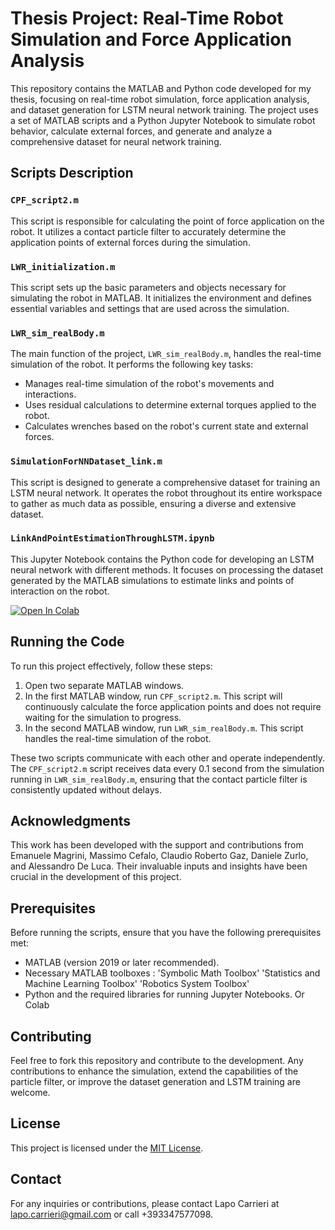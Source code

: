 # Thesis Project: Real-Time Robot Simulation and Force Application Analysis

This repository contains the MATLAB and Python code developed for my thesis, focusing on real-time robot simulation, force application analysis, and dataset generation for LSTM neural network training. The project uses a set of MATLAB scripts and a Python Jupyter Notebook to simulate robot behavior, calculate external forces, and generate and analyze a comprehensive dataset for neural network training.

## Scripts Description

### `CPF_script2.m`
This script is responsible for calculating the point of force application on the robot. It utilizes a contact particle filter to accurately determine the application points of external forces during the simulation.

### `LWR_initialization.m`
This script sets up the basic parameters and objects necessary for simulating the robot in MATLAB. It initializes the environment and defines essential variables and settings that are used across the simulation.

### `LWR_sim_realBody.m`
The main function of the project, `LWR_sim_realBody.m`, handles the real-time simulation of the robot. It performs the following key tasks:
- Manages real-time simulation of the robot's movements and interactions.
- Uses residual calculations to determine external torques applied to the robot.
- Calculates wrenches based on the robot's current state and external forces.

### `SimulationForNNDataset_link.m`
This script is designed to generate a comprehensive dataset for training an LSTM neural network. It operates the robot throughout its entire workspace to gather as much data as possible, ensuring a diverse and extensive dataset.

### `LinkAndPointEstimationThroughLSTM.ipynb`
This Jupyter Notebook contains the Python code for developing an LSTM neural network with different methods. It focuses on processing the dataset generated by the MATLAB simulations to estimate links and points of interaction on the robot.

[![Open In Colab](https://colab.research.google.com/assets/colab-badge.svg)](https://colab.research.google.com/drive/1vC3cP5G_LgPBQgHmMiIXMpivY4FpEV-5?usp=sharing)



## Running the Code

To run this project effectively, follow these steps:
1. Open two separate MATLAB windows.
2. In the first MATLAB window, run `CPF_script2.m`. This script will continuously calculate the force application points and does not require waiting for the simulation to progress.
3. In the second MATLAB window, run `LWR_sim_realBody.m`. This script handles the real-time simulation of the robot.

These two scripts communicate with each other and operate independently. The `CPF_script2.m` script receives data every 0.1 second from the simulation running in `LWR_sim_realBody.m`, ensuring that the contact particle filter is consistently updated without delays.

## Acknowledgments

This work has been developed with the support and contributions from Emanuele Magrini, Massimo Cefalo, Claudio Roberto Gaz, Daniele Zurlo, and Alessandro De Luca. Their invaluable inputs and insights have been crucial in the development of this project.

## Prerequisites

Before running the scripts, ensure that you have the following prerequisites met:
- MATLAB (version 2019 or later recommended).
- Necessary MATLAB toolboxes :
    'Symbolic Math Toolbox'
    'Statistics and Machine Learning Toolbox'
    'Robotics System Toolbox'
- Python and the required libraries for running Jupyter Notebooks. Or Colab

## Contributing

Feel free to fork this repository and contribute to the development. Any contributions to enhance the simulation, extend the capabilities of the particle filter, or improve the dataset generation and LSTM training are welcome.

## License

This project is licensed under the [MIT License](LICENSE.md).

## Contact

For any inquiries or contributions, please contact Lapo Carrieri at lapo.carrieri@gmail.com or call +393347577098.
